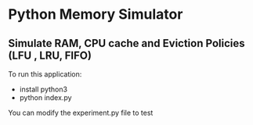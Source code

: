 # Python Memory Simulator

## Simulate RAM, CPU cache and Eviction Policies (LFU , LRU, FIFO)

To run this application:
- install python3
- python index.py


You can modify the experiment.py file to test
